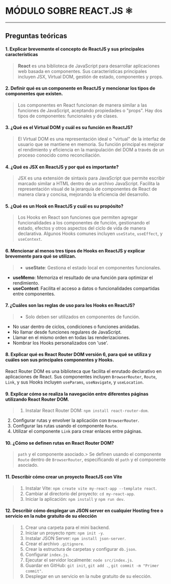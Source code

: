 # MÓDULO SOBRE REACT.JS ⚛️

---

## Preguntas teóricas

#### 1. Explicar brevemente el concepto de ReactJS y sus principales características

> **React** es una biblioteca de JavaScript para desarrollar aplicaciones web basada en componentes. Sus características principales incluyen JSX, Virtual DOM, gestión de estado, componentes y props.

#### 2. Definir qué es un componente en ReactJS y mencionar los tipos de componentes que existen.

> Los componentes en React funcionan de manera similar a las funciones de JavaScript, aceptando propiedades o "props". Hay dos tipos de componentes: funcionales y de clases.

#### 3. ¿Qué es el Virtual DOM y cuál es su función en ReactJS?

> El Virtual DOM es una representación ideal o "virtual" de la interfaz de usuario que se mantiene en memoria. Su función principal es mejorar el rendimiento y eficiencia en la manipulación del DOM a través de un proceso conocido como reconciliación.

#### 4. ¿Qué es JSX en ReactJS y por qué es importante?

> JSX es una extensión de sintaxis para JavaScript que permite escribir marcado similar a HTML dentro de un archivo JavaScript. Facilita la representación visual de la jerarquía de componentes de React de manera clara y concisa, mejorando la eficiencia del desarrollo.

#### 5. ¿Qué es un Hook en ReactJS y cuál es su propósito?

> Los Hooks en React son funciones que permiten agregar funcionalidades a los componentes de función, gestionando el estado, efectos y otros aspectos del ciclo de vida de manera declarativa. Algunos Hooks comunes incluyen `useState`, `useEffect`, y `useContext`.

#### 6. Mencionar al menos tres tipos de Hooks en ReactJS y explicar brevemente para qué se utilizan.

> - **useState**: Gestiona el estado local en componentes funcionales.
- **useMemo**: Memoriza el resultado de una función para optimizar el rendimiento.
- **useContext**: Facilita el acceso a datos o funcionalidades compartidas entre componentes.

#### 7. ¿Cuáles son las reglas de uso para los Hooks en ReactJS?

> - Solo deben ser utilizados en componentes de función.
- No usar dentro de ciclos, condiciones o funciones anidadas.
- No llamar desde funciones regulares de JavaScript.
- Llamar en el mismo orden en todas las renderizaciones.
- Nombrar los Hooks personalizados con 'use'.

#### 8. Explicar qué es React Router DOM versión 6, para qué se utiliza y cuáles son sus principales componentes y Hooks.
> 
React Router DOM es una biblioteca que facilita el enrutado declarativo en aplicaciones de React. Sus componentes incluyen `BrowserRouter`, `Route`, `Link`, y sus Hooks incluyen `useParams`, `useNavigate`, y `useLocation`.

#### 9. Explicar cómo se realiza la navegación entre diferentes páginas utilizando React Router DOM.

> 1. Instalar React Router DOM: `npm install react-router-dom`.
2. Configurar rutas y envolver la aplicación con `BrowserRouter`.
3. Configurar las rutas usando el componente `Route`.
4. Utilizar el componente `Link` para crear enlaces entre páginas.

#### 10. ¿Cómo se definen rutas en React Router DOM?

> `path` y el componente asociado.> Se definen usando el componente `Route` dentro de `BrowserRouter`, especificando el `path` y el componente asociado.

#### 11. Describir cómo crear un proyecto ReactJS con Vite

> 1. Instalar Vite: `npm create vite my-react-app --template react`.
> 2. Cambiar al directorio del proyecto: `cd my-react-app`.
> 3. Iniciar la aplicación: `npm install` y `npm run dev`.

#### 12. Describir cómo desplegar un JSON server en cualquier Hosting free o servicio en la nube gratuito de su elección

> 1. Crear una carpeta para el mini backend.
> 2. Iniciar un proyecto npm: `npm init -y`.
> 3. Instalar JSON Server: `npm install json-server`.
> 4. Crear el archivo `.gitignore`.
> 5. Crear la estructura de carpetas y configurar `db.json`.
> 6. Configurar `index.js`.
>7. Ejecutar el servidor localmente: `node src/index.js`.
> 8. Guardar en GitHub: `git init`, `git add .`, `git commit -m "Primer commit"`.
> 9. Desplegar en un servicio en la nube gratuito de su elección.
